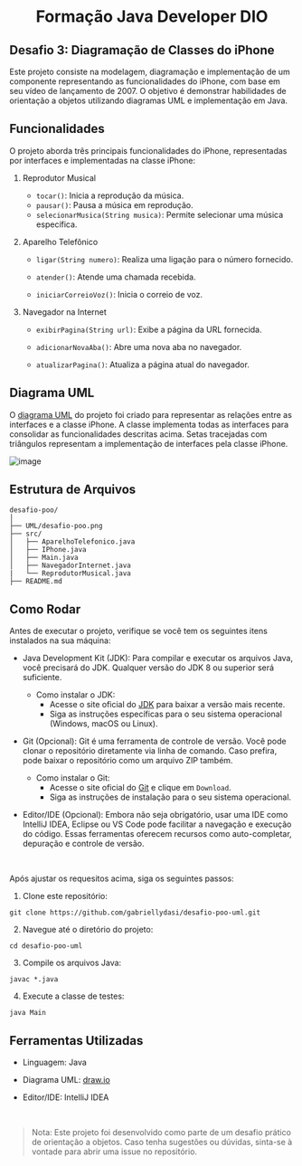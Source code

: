 <div align="center">
  
  # Formação Java Developer DIO
</div>

## Desafio 3: Diagramação de Classes do iPhone
Este projeto consiste na modelagem, diagramação e implementação de um componente representando as funcionalidades do iPhone, com base em seu vídeo de lançamento de 2007. O objetivo é demonstrar habilidades de orientação a objetos utilizando diagramas UML e implementação em Java.

## Funcionalidades 

O projeto aborda três principais funcionalidades do iPhone, representadas por interfaces e implementadas na classe iPhone:

1. Reprodutor Musical
    - `tocar()`: Inicia a reprodução da música.
    - `pausar()`: Pausa a música em reprodução.
    - `selecionarMusica(String musica)`: Permite selecionar uma música específica.

2. Aparelho Telefônico

    - `ligar(String numero)`: Realiza uma ligação para o número fornecido.

    - `atender()`: Atende uma chamada recebida.

    - `iniciarCorreioVoz()`: Inicia o correio de voz.

3. Navegador na Internet

    - `exibirPagina(String url)`: Exibe a página da URL fornecida.

    - `adicionarNovaAba()`: Abre uma nova aba no navegador.

    - `atualizarPagina()`: Atualiza a página atual do navegador.

## Diagrama UML

O <a href="https://github.com/gabriellydasi/desafio-poo-uml/blob/main/UML/desafio-poo.png">diagrama UML</a> do projeto foi criado para representar as relações entre as interfaces e a classe iPhone. A classe implementa todas as interfaces para consolidar as funcionalidades descritas acima. Setas tracejadas com triângulos representam a implementação de interfaces pela classe iPhone. 
<br>

![image](https://github.com/user-attachments/assets/40e1a45a-abd8-49d8-85b0-1d336d01f4d4)

## Estrutura de Arquivos
```
desafio-poo/
│
├── UML/desafio-poo.png
├── src/
│   ├── AparelhoTelefonico.java
│   ├── IPhone.java
│   ├── Main.java
│   ├── NavegadorInternet.java
|   └── ReprodutorMusical.java
├── README.md
```

## Como Rodar
Antes de executar o projeto, verifique se você tem os seguintes itens instalados na sua máquina:

- Java Development Kit (JDK): Para compilar e executar os arquivos Java, você precisará do JDK. Qualquer versão do JDK 8 ou superior será suficiente.

    - Como instalar o JDK:
        - Acesse o site oficial do <a href="https://www.oracle.com/java/technologies/downloads/#java11?er=221886">JDK</a> para baixar a versão mais recente.
        - Siga as instruções específicas para o seu sistema operacional (Windows, macOS ou Linux).

- Git (Opcional): Git é uma ferramenta de controle de versão. Você pode clonar o repositório diretamente via linha de comando. Caso prefira, pode baixar o repositório como um arquivo ZIP também.

    - Como instalar o Git:
        - Acesse o site oficial do <a href="https://git-scm.com/">Git</a> e clique em `Download`.
        - Siga as instruções de instalação para o seu sistema operacional.

- Editor/IDE (Opcional): Embora não seja obrigatório, usar uma IDE como IntelliJ IDEA, Eclipse ou VS Code pode facilitar a navegação e execução do código. Essas ferramentas oferecem recursos como auto-completar, depuração e controle de versão.
<br>

Após ajustar os requesitos acima, siga os seguintes passos: 
<br>

1. Clone este repositório:
```
git clone https://github.com/gabriellydasi/desafio-poo-uml.git
```

2. Navegue até o diretório do projeto: 
```
cd desafio-poo-uml
```

3. Compile os arquivos Java:
```
javac *.java
```

4. Execute a classe de testes:
```
java Main
```

## Ferramentas Utilizadas

- Linguagem: Java

- Diagrama UML: <a href="https://www.drawio.com/">draw.io</a>

- Editor/IDE: IntelliJ IDEA
<br>

> Nota: Este projeto foi desenvolvido como parte de um desafio prático de orientação a objetos. Caso tenha sugestões ou dúvidas, sinta-se à vontade para abrir uma issue no repositório.
